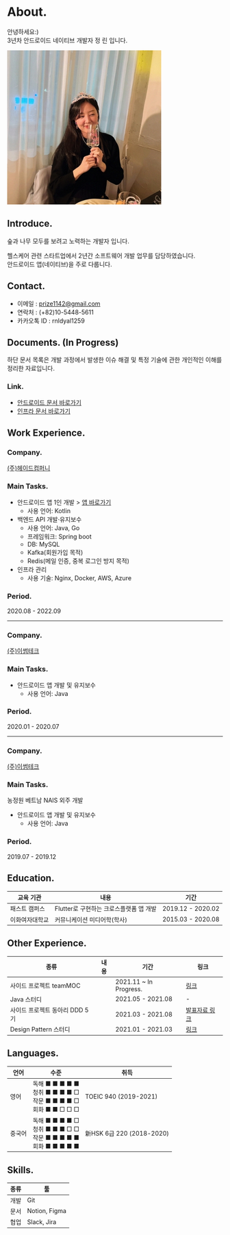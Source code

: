 # About.

안녕하세요:)</br>
3년차 안드로이드 네이티브 개발자 정 린 입니다.

![Profile](https://github.com/jjjlyn/resume/blob/main/profile.jpeg?raw=true)

## Introduce.

숲과 나무 모두를 보려고 노력하는 개발자 입니다.</br>

헬스케어 관련 스타트업에서 2년간 소프트웨어 개발 업무를 담당하였습니다.</br>
안드로이드 앱(네이티브)을 주로 다룹니다.</br>

## Contact.

- 이메일 : prize1142@gmail.com
- 연락처 : (+82)10-5448-5611
- 카카오톡 ID : rnldyal1259

## Documents. (In Progress)

하단 문서 목록은 개발 과정에서 발생한 이슈 해결 및 특정 기술에 관한 개인적인 이해를 정리한 자료입니다.

### Link.
- [안드로이드 문서 바로가기](https://github.com/jjjlyn/resume/blob/main/android/android-docs.md)
- [인프라 문서 바로가기](https://github.com/jjjlyn/resume/blob/main/infra/infra-docs.md)

## Work Experience.

### Company.
[(주)헤이드컴퍼니](https://www.hayd.app/)
### Main Tasks.
- 안드로이드 앱 1인 개발 > [앱 바로가기](https://play.google.com/store/apps/details?id=app.hayd.android)
  - 사용 언어: Kotlin
- 백엔드 API 개발·유지보수
  - 사용 언어: Java, Go
  - 프레임워크: Spring boot
  - DB: MySQL
  - Kafka(회원가입 목적)
  - Redis(메일 인증, 중복 로그인 방지 목적)
- 인프라 관리
  - 사용 기술: Nginx, Docker, AWS, Azure
### Period.
2020.08 - 2022.09
* * *
### Company.
[(주)이썸테크](http://www.esumtech.com/)
### Main Tasks.
- 안드로이드 앱 개발 및 유지보수
  - 사용 언어: Java
### Period.
2020.01 - 2020.07
* * *
### Company.
[(주)이썸테크](http://www.esumtech.com/)
### Main Tasks.
농정원 베트남 NAIS 외주 개발
- 안드로이드 앱 개발 및 유지보수
  - 사용 언어: Java
### Period.
2019.07 - 2019.12

## Education.

|교육 기관|내용|기간|
|--------|----|---|
|패스트 캠퍼스|Flutter로 구현하는 크로스플랫폼 앱 개발|2019.12 - 2020.02|
|이화여자대학교|커뮤니케이션 미디어학(학사)|2015.03 - 2020.08|

## Other Experience.

|종류|내용|기간|링크|
|--------|----|----|----|
|사이드 프로젝트 teamMOC||2021.11 ~ In Progress.|[링크](https://github.com/jjjlyn/moc-android)|
|Java 스터디||2021.05 - 2021.08|-|
|사이드 프로젝트 동아리 DDD 5기||2021.03 - 2021.08|[발표자료 링크](https://github.com/jjjlyn/DDD-5-Android-Session)|
|Design Pattern 스터디||2021.01 - 2021.03|[링크](https://github.com/CS-Study-Team)|

## Languages.

|언어|수준|취득|
|------|---|---|
|영어|독해 ■ ■ ■ ■ ■<br>청취 ■ ■ ■ ■ □<br>작문 ■ ■ ■ ■ □<br>회화 ■ ■ □ □ □|TOEIC 940 (2019-2021)|
|중국어|독해 ■ ■ ■ ■ □<br>청취 ■ ■ ■ □ □<br>작문 ■ ■ ■ ■ ■<br>회화 ■ ■ ■ ■ ■|新HSK 6급 220 (2018-2020)|

## Skills.

|종류|툴|
|---|---|
|개발|Git|
|문서|Notion, Figma|
|협업|Slack, Jira|